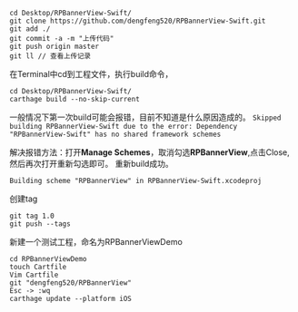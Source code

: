 ```
cd Desktop/RPBannerView-Swift/
git clone https://github.com/dengfeng520/RPBannerView-Swift.git
git add ./
git commit -a -m "上传代码"
git push origin master
git ll // 查看上传记录
```

在Terminal中cd到工程文件，执行build命令，
```
cd Desktop/RPBannerView-Swift/
carthage build --no-skip-current
```
一般情况下第一次build可能会报错，目前不知道是什么原因造成的。
`Skipped building RPBannerView-Swift due to the error:
Dependency "RPBannerView-Swift" has no shared framework schemes`

解决报错方法：打开**Manage Schemes**，取消勾选**RPBannerView**,点击Close,然后再次打开重新勾选即可。
重新build成功。

`Building scheme "RPBannerView" in RPBannerView-Swift.xcodeproj`

创建tag

```
git tag 1.0
git push --tags
```
新建一个测试工程，命名为RPBannerViewDemo

```
cd RPBannerViewDemo
touch Cartfile
Vim Cartfile
git "dengfeng520/RPBannerView"
Esc -> :wq
carthage update --platform iOS
```
